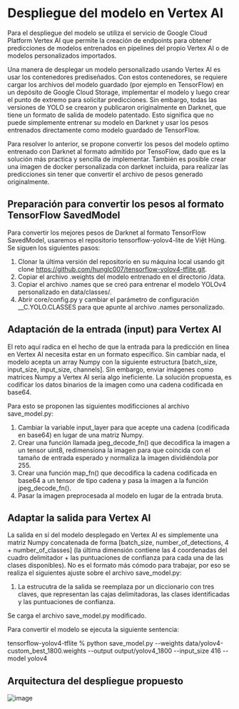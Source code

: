 # Despliegue del modelo en Vertex AI

Para el despliegue del modelo se utiliza el servicio de Google Cloud Platform Vertex AI que permite la creación de endpoints para obtener predicciones de modelos entrenados en pipelines del propio Vertex AI o de modelos personalizados importados.

Una manera de desplegar un modelo personalizado usando Vertex AI es usar los contenedores prediseñados. Con estos contenedores, se requiere cargar los archivos del modelo guardado (por ejemplo en TensorFlow) en un depósito de Google Cloud Storage, implementar el modelo y luego crear el punto de extremo para solicitar predicciones. Sin embargo, todas las versiones de YOLO se crearon y publicaron originalmente en Darknet, que tiene un formato de salida de modelo patentado. Esto significa que no puede simplemente entrenar su modelo en Darknet y usar los pesos entrenados directamente como modelo guardado de TensorFlow.

Para resolver lo anterior, se propone convertir los pesos del modelo optimo entrenado con Darknet al formato admitido por TensoFlow, dado que es la solución más practica y sencilla de implementar. También es posible crear una imagen de docker personalizada con darknet incluida, para realizar las predicciones sin tener que convertir el archivo de pesos generado originalmente.

## Preparación para convertir los pesos al formato TensorFlow SavedModel
Para convertir los mejores pesos de Darknet al formato TensorFlow SavedModel, usaremos el repositorio tensorflow-yolov4-lite de Việt Hùng. Se siguen los siguientes pasos:

1. Clonar la última versión del repositorio en su máquina local usando git clone https://github.com/hunglc007/tensorflow-yolov4-tflite.git.
2. Copiar el archivo .weights del modelo entrenado en el directorio /data.
3. Copiar el archivo .names que se creó para entrenar el modelo YOLOv4 personalizado en data/classes/.
4. Abrir core/config.py y cambiar el parámetro de configuración __C.YOLO.CLASSES  para que apunte al archivo .names personalizado.

## Adaptación de la entrada (input) para Vertex AI
El reto aquí radica en el hecho de que la entrada para la predicción en línea en Vertex AI necesita estar en un formato específico. Sin cambiar nada, el modelo acepta un array Numpy con la siguiente estructura [batch_size, input_size, input_size, channels]. Sin embargo, enviar imágenes como matrices Numpy a Vertex AI sería algo ineficiente. La solución propuesta, es codificar los datos binarios de la imagen como una cadena codificada en base64. 

Para esto se proponen las siguientes modificciones al archivo save_model.py:

1. Cambiar la variable input_layer para que acepte una cadena (codificada en base64) en lugar de una matriz Numpy.
2. Crear una función llamada jpeg_decode_fn() que decodifica la imagen a un tensor uint8, redimensiona la imagen para que coincida con el tamaño de entrada esperado y normaliza la imagen dividiéndola por 255.
3. Crear una función map_fn() que decodifica la cadena codificada en base64 a un tensor de tipo cadena y pasa la imagen a la función jpeg_decode_fn().
4. Pasar la imagen preprocesada al modelo en lugar de la entrada bruta.

## Adaptar la salida para Vertex AI
La salida en sí del modelo desplegado en Vertex AI es simplemente una matriz Numpy concatenada de forma [batch_size, number_of_detections, 4 + number_of_classes] (la última dimensión contiene las 4 coordenadas del cuadro delimitador + las puntuaciones de confianza para cada una de las clases disponibles). No es el formato más cómodo para trabajar, por eso se realiza el siguientes ajuste sobre el archivo save_model.py:

1. La estrucutra de la salida se reemplaza por un diccionario con tres claves, que representan las cajas delimitadoras, las clases identificadas y las puntuaciones de confianza.

Se carga el archivo save_model.py modificado.

Para convertir el modelo se ejecuta la siguiente sentencia:

tensorflow-yolov4-tflite % python save_model.py --weights data/yolov4-custom_best_1800.weights --output output/yolov4_1800 --input_size 416 --model yolov4


## Arquitectura del despliegue propuesto

![image](https://user-images.githubusercontent.com/87614301/210907400-c2d8bbdd-6bc4-4f3d-8dbd-b5c068aa1507.png)
